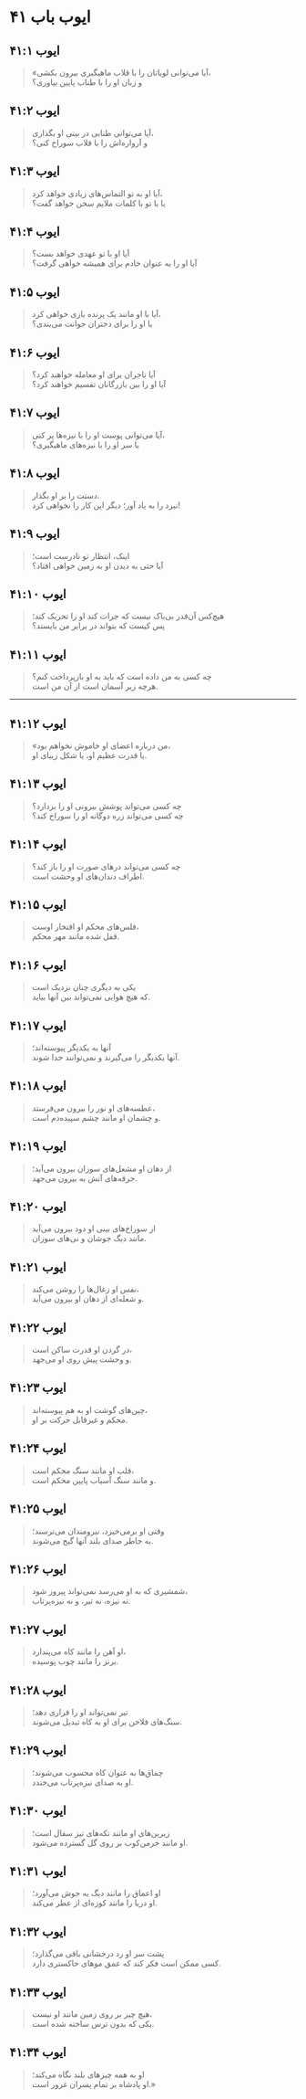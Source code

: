 # ایوب باب ۴۱

## ایوب ۴۱:۱

> «آیا می‌توانی لویاتان را با قلاب ماهیگیری بیرون بکشی،  
> و زبان او را با طناب پایین بیاوری؟

## ایوب ۴۱:۲

> آیا می‌توانی طنابی در بینی او بگذاری،  
> و آرواره‌اش را با قلاب سوراخ کنی؟

## ایوب ۴۱:۳

> آیا او به تو التماس‌های زیادی خواهد کرد،  
> یا با تو با کلمات ملایم سخن خواهد گفت؟

## ایوب ۴۱:۴

> آیا او با تو عهدی خواهد بست؟  
> آیا او را به عنوان خادم برای همیشه خواهی گرفت؟

## ایوب ۴۱:۵

> آیا با او مانند یک پرنده بازی خواهی کرد،  
> یا او را برای دختران جوانت می‌بندی؟

## ایوب ۴۱:۶

> آیا تاجران برای او معامله خواهند کرد؟  
> آیا او را بین بازرگانان تقسیم خواهند کرد؟

## ایوب ۴۱:۷

> آیا می‌توانی پوست او را با نیزه‌ها پر کنی،  
> یا سر او را با نیزه‌های ماهیگیری؟

## ایوب ۴۱:۸

> دستت را بر او بگذار.  
> نبرد را به یاد آور؛ دیگر این کار را نخواهی کرد!

## ایوب ۴۱:۹

> اینک، انتظار تو نادرست است؛  
> آیا حتی به دیدن او به زمین خواهی افتاد؟

## ایوب ۴۱:۱۰

> هیچ‌کس آن‌قدر بی‌باک نیست که جرات کند او را تحریک کند؛  
> پس کیست که بتواند در برابر من بایستد؟

## ایوب ۴۱:۱۱

> چه کسی به من داده است که باید به او بازپرداخت کنم؟  
> هرچه زیر آسمان است از آن من است.

---

## ایوب ۴۱:۱۲

> «من درباره اعضای او خاموش نخواهم بود،  
> یا قدرت عظیم او، یا شکل زیبای او.

## ایوب ۴۱:۱۳

> چه کسی می‌تواند پوشش بیرونی او را بردارد؟  
> چه کسی می‌تواند زره دوگانه او را سوراخ کند؟

## ایوب ۴۱:۱۴

> چه کسی می‌تواند درهای صورت او را باز کند؟  
> اطراف دندان‌های او وحشت است.

## ایوب ۴۱:۱۵

> فلس‌های محکم او افتخار اوست،  
> قفل شده مانند مهر محکم.

## ایوب ۴۱:۱۶

> یکی به دیگری چنان نزدیک است  
> که هیچ هوایی نمی‌تواند بین آنها بیاید.

## ایوب ۴۱:۱۷

> آنها به یکدیگر پیوسته‌اند؛  
> آنها یکدیگر را می‌گیرند و نمی‌توانند جدا شوند.

## ایوب ۴۱:۱۸

> عطسه‌های او نور را بیرون می‌فرستد،  
> و چشمان او مانند چشم سپیده‌دم است.

## ایوب ۴۱:۱۹

> از دهان او مشعل‌های سوزان بیرون می‌آید؛  
> جرقه‌های آتش به بیرون می‌جهد.

## ایوب ۴۱:۲۰

> از سوراخ‌های بینی او دود بیرون می‌آید  
> مانند دیگ جوشان و نی‌های سوزان.

## ایوب ۴۱:۲۱

> نفس او زغال‌ها را روشن می‌کند،  
> و شعله‌ای از دهان او بیرون می‌آید.

## ایوب ۴۱:۲۲

> در گردن او قدرت ساکن است،  
> و وحشت پیش روی او می‌جهد.

## ایوب ۴۱:۲۳

> چین‌های گوشت او به هم پیوسته‌اند،  
> محکم و غیرقابل حرکت بر او.

## ایوب ۴۱:۲۴

> قلب او مانند سنگ محکم است،  
> و مانند سنگ آسیاب پایین محکم است.

## ایوب ۴۱:۲۵

> وقتی او برمی‌خیزد، نیرومندان می‌ترسند؛  
> به خاطر صدای بلند آنها گیج می‌شوند.

## ایوب ۴۱:۲۶

> شمشیری که به او می‌رسد نمی‌تواند پیروز شود،  
> نه نیزه، نه تیر، و نه نیزه‌پرتاب.

## ایوب ۴۱:۲۷

> او آهن را مانند کاه می‌پندارد،  
> برنز را مانند چوب پوسیده.

## ایوب ۴۱:۲۸

> تیر نمی‌تواند او را فراری دهد؛  
> سنگ‌های فلاخن برای او به کاه تبدیل می‌شوند.

## ایوب ۴۱:۲۹

> چماق‌ها به عنوان کاه محسوب می‌شوند؛  
> او به صدای نیزه‌پرتاب می‌خندد.

## ایوب ۴۱:۳۰

> زیرین‌های او مانند تکه‌های تیز سفال است؛  
> او مانند خرمن‌کوب بر روی گل گسترده می‌شود.

## ایوب ۴۱:۳۱

> او اعماق را مانند دیگ به جوش می‌آورد؛  
> او دریا را مانند کوزه‌ای از عطر می‌کند.

## ایوب ۴۱:۳۲

> پشت سر او رد درخشانی باقی می‌گذارد؛  
> کسی ممکن است فکر کند که عمق موهای خاکستری دارد.

## ایوب ۴۱:۳۳

> هیچ چیز بر روی زمین مانند او نیست،  
> یکی که بدون ترس ساخته شده است.

## ایوب ۴۱:۳۴

> او به همه چیزهای بلند نگاه می‌کند؛  
> او پادشاه بر تمام پسران غرور است.»
